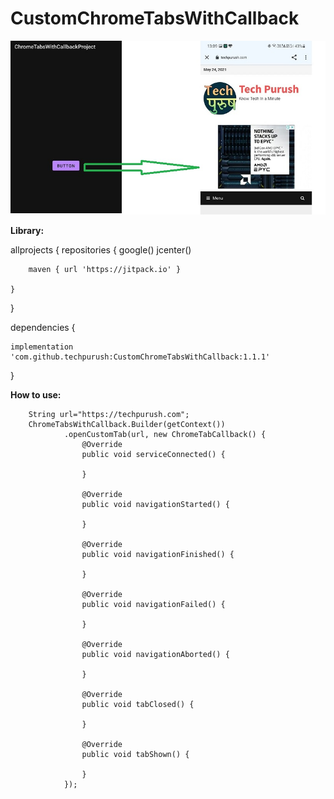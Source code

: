 # CustomChromeTabsWithCallback
![alt text](https://github.com/techpurush/CustomChromeTabsWithCallback/blob/master/src3.jpeg?raw=true)

**Library:** 

allprojects {
    repositories {
        google()
        jcenter()

        maven { url 'https://jitpack.io' }

    }
}

dependencies {

    implementation 'com.github.techpurush:CustomChromeTabsWithCallback:1.1.1'

}

**How to use:**

        String url="https://techpurush.com";
        ChromeTabsWithCallback.Builder(getContext())
                .openCustomTab(url, new ChromeTabCallback() {
                    @Override
                    public void serviceConnected() {
                        
                    }

                    @Override
                    public void navigationStarted() {

                    }

                    @Override
                    public void navigationFinished() {

                    }

                    @Override
                    public void navigationFailed() {

                    }

                    @Override
                    public void navigationAborted() {

                    }

                    @Override
                    public void tabClosed() {

                    }

                    @Override
                    public void tabShown() {

                    }
                });

